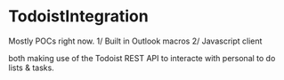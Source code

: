 # TodoistIntegration
Mostly POCs right now. 
1/ Built in Outlook macros 
2/ Javascript client 

both making use of the Todoist REST API to interacte with personal to do lists & tasks. 
